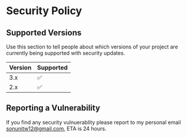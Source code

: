 # Security Policy

## Supported Versions

Use this section to tell people about which versions of your project are
currently being supported with security updates.

| Version | Supported          |
| ------- | ------------------ |
| 3.x   | :white_check_mark: |
| 2.x   | :white_check_mark:                |


## Reporting a Vulnerability
If you find any security vulnuerablity please report to my personal email sonunitw12@gmail.com, ETA is 24 hours. 
